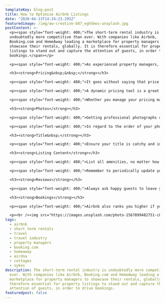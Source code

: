 ```yaml
---
templateKey: blog-post
title: How to Optimise Airbnb Listings
date: "2020-04-13T14:24:23.295Z"
featuredimage: /img/aw-creative-b87_egh5mos-unsplash.jpg
postContent: >-
  <p><span style="font-weight: 400;">The short-term rental industry is
  undoubtedly more competitive than ever. With companies like Airbnb,
  Booking.com and HomeAway leading a marketplace for property managers to
  showcase their rentals, globally. It is therefore essential for property
  listings to stand out and capture the attention of guests, in order to drive
  bookings.</span></p>

  <p><span style="font-weight: 400;">As experienced property managers, Lavanda has pulled together our tips on how to best optimise your Airbnb listings, in order to be one step ahead of your competition, by attracting more guests and accumulating higher revenues.</span></p>

  <h3><strong>Pricing&nbsp;&nbsp;</strong></h3>

  <p><span style="font-weight: 400;">It goes without saying that price is a huge factor when guests are looking for a place to stay. You can manage your pricing either manually, or with a pricing software tool. Whichever you choose, it is essential that your prices are accurate according to the location, season, property condition and amenities offered.</span></p>

  <p><span style="font-weight: 400;">A dynamic pricing tool is a great way to reliably and competitively price your properties, based on real-time industry data, such as events going on in your area, or the prices of comparable nearby rentals.</span><span style="font-weight: 400;"><br /></span><span style="font-weight: 400;"><br /></span><span style="font-weight: 400;">On the other hand, if you are manually pricing your properties, amending your prices as frequently as every day is a </span><em><span style="font-weight: 400;">must.</span></em><span style="font-weight: 400;"> To accurately price them, you will need to regularly research events going on nearby, in order to estimate the demand, and thus adjust prices accordingly. Higher rental prices can often be set during peak times, such as Christmas, or when a popular event is happening in the area. You can best estimate these price points by reviewing local competitors.</span></p>

  <p><span style="font-weight: 400;">Whether you manage your pricing manually or through a tool, it is recommended that you regularly modify around with the prices, in order to improve your exposure on Airbnb.&nbsp;</span></p>

  <h3><strong>Photos</strong></h3>

  <p><span style="font-weight: 400;">Getting professional photographs can enhance the visual value of your listing, and ensures that the guest can clearly see the property and its amenities. When taking the photographs, dress the rental up to give it a welcoming and homely feel. This can be as simple as a decorative throw and pillows on the bed, from an open book or pot of tea on the kitchen table.</span></p>

  <p><span style="font-weight: 400;">In regard to the order of your photos on the listing, research has found that the best order of photos to stimulate more clicks and listing viewings is: Living Room, Bedroom, Bathroom, Kitchen, Shared Spaces.</span></p>

  <h3><strong>Title&nbsp;</strong></h3>

  <p><span style="font-weight: 400;">Ensure your title is catchy and includes keywords. You may even choose to include distinct characteristics or locations of the property - like &lsquo;Beautiful Victorian Home Overlooking Bustling City&rsquo;. Again, you may wish to adjust this regularly to test the engagement of the words you are using.</span></p>

  <h3><strong>Listing Content</strong></h3>

  <p><span style="font-weight: 400;">List all amenities, no matter how small. Wi-Fi is a must. Others may include extra blankets, hairdryers and toiletries.</span></p>

  <p><span style="font-weight: 400;">Remember to periodically update your listing. With Airbnb, your increased listing editing activity can boost your search ranking, and stimulate your booking conversion rate. Try amending the listing daily - for instance, updating the price, changing the order of the images, or even adding a little bit to the description.</span></p>

  <h3><strong>Reviews</strong></h3>

  <p><span style="font-weight: 400;">Always ask happy guests to leave you a review. Airbnb&rsquo;s ranking algorithm places hosts higher up in the search results if they&rsquo;ve got great reviews. The happier the guest is, the higher you rank.</span></p>

  <h3><strong>Bookings</strong></h3>

  <p><span style="font-weight: 400;">Airbnb also ranks you higher if you&rsquo;ve built a record of quick responses to guests enquiries. It&rsquo;s also key to note that prospective guests are seeking as much convenience as possible when finding a rental. By turning on &lsquo;Instant Booking&rsquo;, it allows them to reduce their waiting time.</span></p>

  <p><br /><img src="https://images.unsplash.com/photo-1567899482751-c8647fda8155?ixlib=rb-1.2.1&amp;ixid=eyJhcHBfaWQiOjEyMDd9&amp;auto=format&amp;fit=crop&amp;w=1000&amp;q=80" alt="white bedspread" /></p>
tags:
  - airbnb
  - short term rentals
  - travel
  - travel industry
  - property managers
  - booking.com
  - homeaway
  - airdna
  - cottages
  - sykes
description: The short-term rental industry is undoubtedly more competitive than
  ever. With companies like Airbnb, Booking.com and HomeAway leading a
  marketplace for property managers to showcase their rentals, globally. It is
  therefore essential for property listings to stand out and capture the
  attention of guests, in order to drive bookings.
featuredpost: false
---
```

